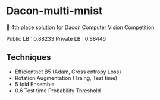 # Dacon-multi-mnist

🥇 4th place solution for Dacon Computer Vision Competition

Public LB : 0.88233
Private LB : 0.88446

## Techniques
- Efficientnet B5 (Adam, Cross entropy Loss)
- Rotation Augmentation (Traing, Test time)
- 5 fold Ensemble
- 0.6 Test time Probability Threshold 
